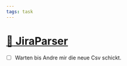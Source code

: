 ```yaml
---
tags: task
---
```

# [:file_folder: JiraParser](#DONE:50)
<!-- +anderes -->
- [ ] Warten bis Andre mir die neue Csv schickt.
<!-- created:2021-02-03T19:36:01.815Z completed:2021-03-13T12:18:51.100Z -->
